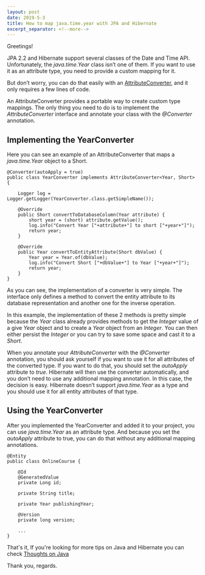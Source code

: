 ```yaml
---
layout: post
date: 2019-5-3
title: How to map java.time.year with JPA and Hibernate 
excerpt_separator: <!--more-->
---
```

                                                                                                              
Greetings!
<!--more-->

JPA 2.2 and Hibernate support several classes of the Date and Time API. Unfortunately, the *java.time.Year* class isn’t one of them. If you want to use it as an attribute type, you need to provide a custom mapping for it.

But don’t worry, you can do that easily with an [AttributeConverter](https://thoughts-on-java.org/jpa-21-how-to-implement-type-converter/), and it only requires a few lines of code.

An AttributeConverter provides a portable way to create custom type mappings. The only thing you need to do is to implement the *AttributeConverter* interface and annotate your class with the *@Converter* annotation.

Implementing the YearConverter
---

Here you can see an example of an AttributeConverter that maps a *java.time.Year* object to a Short.

```
@Converter(autoApply = true)
public class YearConverter implements AttributeConverter<Year, Short> {
     
    Logger log = Logger.getLogger(YearConverter.class.getSimpleName());
 
    @Override
    public Short convertToDatabaseColumn(Year attribute) {
        short year = (short) attribute.getValue();
        log.info("Convert Year ["+attribute+"] to short ["+year+"]");
        return year;
    }
 
    @Override
    public Year convertToEntityAttribute(Short dbValue) {
        Year year = Year.of(dbValue);
        log.info("Convert Short ["+dbValue+"] to Year ["+year+"]");
        return year;
    }
}
```

As you can see, the implementation of a converter is very simple. The interface only defines a method to convert the entity attribute to its database representation and another one for the inverse operation.

In this example, the implementation of these 2 methods is pretty simple because the *Year* class already provides methods to get the *Integer* value of a give *Year* object and to create a *Year* object from an *Integer*. You can then either persist the *Integer* or you can try to save some space and cast it to a *Short*.

When you annotate your *AttributeConverter* with the *@Converter* annotation, you should ask yourself if you want to use it for all attributes of the converted type. If you want to do that, you should set the *autoApply* attribute to *true*. Hibernate will then use the converter automatically, and you don’t need to use any additional mapping annotation. In this case, the decision is easy. Hibernate doesn’t support *java.time.Year* as a type and you should use it for all entity attributes of that type.

Using the YearConverter
---

After you implemented the YearConverter and added it to your project, you can use *java.time.Year* as an attribute type. And because you set the *autoApply* attribute to true, you can do that without any additional mapping annotations.

```
@Entity
public class OnlineCourse {
 
    @Id
    @GeneratedValue
    private Long id;
 
    private String title;
 
    private Year publishingYear;
 
    @Version
    private long version;
 
    ...
}
```

That's it, If you're looking for more tips on Java and Hibernate you can check [Thoughts on Java](https://thoughts-on-java.org)

Thank you, regards. 
